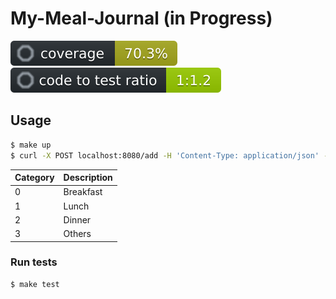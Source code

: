 # My-Meal-Journal (in Progress)

![coverage](docs/coverage.svg) ![coverage](docs/ratio.svg)

## Usage

```sh
$ make up
$ curl -X POST localhost:8080/add -H 'Content-Type: application/json' -d '{"name": "pizza", "category": 1}'
```

| Category | Description |
| --- | ----------- |
| 0 | Breakfast |
| 1 | Lunch |
| 2 | Dinner |
| 3 | Others |

### Run tests

```sh
$ make test
```
